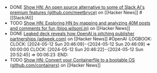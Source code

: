 - DONE [Show HN: An open source alternative to some of Slack AI's premium features (github.com/meetbryce)](https://news.ycombinator.com/item?id=40309448) on [[Hacker News]] #[[Slack/AI]]
- TODO [Show HN: Exploring HN by mapping and analyzing 40M posts and comments for fun (blog.wilsonl.in)](https://news.ycombinator.com/item?id=40307519) on [[Hacker News]]
- DONE [Leaked deck reveals how OpenAI is pitching publisher partnerships (adweek.com)](https://news.ycombinator.com/item?id=40310228) on [[Hacker News]] #OpenAI
  :LOGBOOK:
  CLOCK: [2024-05-12 Sun 20:46:09]--[2024-05-12 Sun 20:46:09] =>  00:00:00
  CLOCK: [2024-05-12 Sun 20:46:22]--[2024-05-12 Sun 20:52:45] =>  00:06:23
  :END:
- TODO [Show HN: Convert your Containerfile to a bootable OS (github.com/containers)](https://news.ycombinator.com/item?id=40289120) on [[Hacker News]]